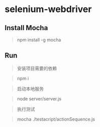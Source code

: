 # selenium-webdriver

## Install Mocha

>  npm install -g mocha

## Run

>  安装项目需要的依赖

>  npm i

>  启动本地服务

>  node server/server.js

>  执行测试

>  mocha ./testacript/actionSequence.js



























